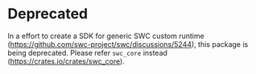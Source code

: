 # Deprecated

In a effort to create a SDK for generic SWC custom runtime
(https://github.com/swc-project/swc/discussions/5244), this package is being
deprecated. Please refer `swc_core` instead (https://crates.io/crates/swc_core).
